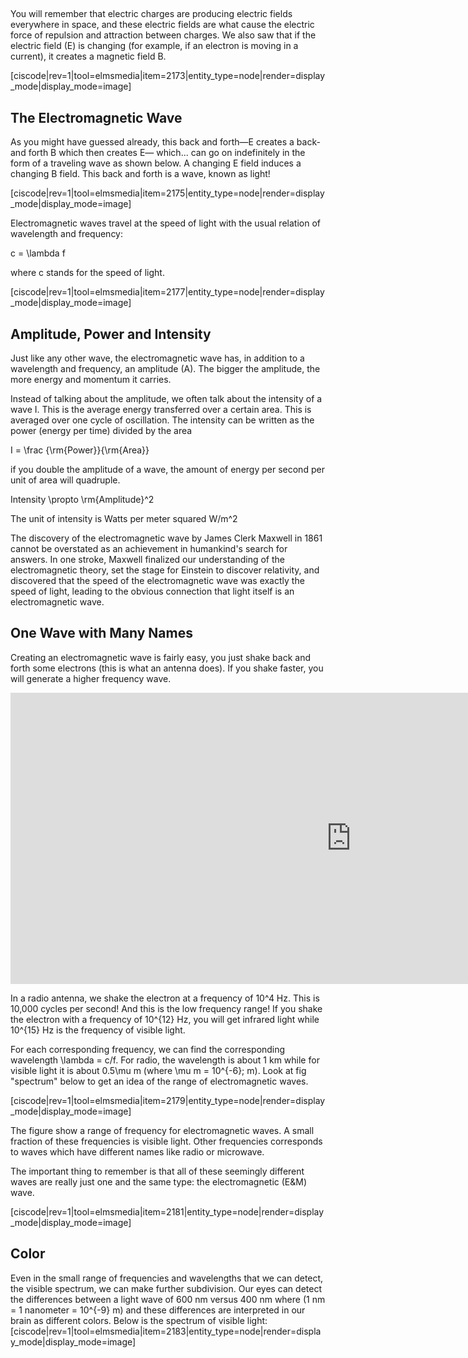 ## 

You will remember that electric charges are producing electric fields everywhere in space, and these electric fields are what cause the electric force of repulsion and attraction between charges. We also saw that if the electric field (E) is changing (for example, if an electron is moving in a current), it creates a magnetic field B.

[ciscode|rev=1|tool=elmsmedia|item=2173|entity_type=node|render=display_mode|display_mode=image]

## The Electromagnetic Wave

As you might have guessed already, this back and forth—E creates a back-and forth B which then creates E— which... can go on indefinitely in the form of a traveling wave as shown below. A changing E field induces a changing B field. This back and forth is a wave, known as light!

[ciscode|rev=1|tool=elmsmedia|item=2175|entity_type=node|render=display_mode|display_mode=image]

Electromagnetic waves travel at the speed of light with the usual relation of wavelength and frequency:

<lrn-math>c = \lambda f</lrn-math>

where c stands for the speed of light.

[ciscode|rev=1|tool=elmsmedia|item=2177|entity_type=node|render=display_mode|display_mode=image]

## Amplitude, Power and Intensity

Just like any other wave, the electromagnetic wave has, in addition to a wavelength and frequency, an amplitude (A). The bigger the amplitude, the more energy and momentum it carries.

Instead of talking about the amplitude, we often talk about the intensity of a wave I. This is the average energy transferred over a certain area. This is averaged over one cycle of oscillation. The intensity can be written as the power (energy per time) divided by the area

<lrn-math> I = \frac {\rm{Power}}{\rm{Area}} </lrn-math>

if you double the amplitude of a wave, the amount of energy per second per unit of area will quadruple.

<lrn-math> Intensity \propto \rm{Amplitude}^2</lrn-math> 

The unit of intensity is Watts per meter squared <lrn-math>W/m^2</lrn-math>

The discovery of the electromagnetic wave by James Clerk Maxwell in 1861 cannot be overstated as an achievement in humankind's search for answers. In one stroke, Maxwell finalized our understanding of the electromagnetic theory, set the stage for Einstein to discover relativity, and discovered that the speed of the electromagnetic wave was exactly the speed of light, leading to the obvious connection that light itself is an electromagnetic wave.

## One Wave with Many Names 

Creating an electromagnetic wave is fairly easy, you just shake back and forth some electrons (this is what an antenna does). If you shake faster, you will generate a higher frequency wave.

<iframe src="https://h5p.org/h5p/embed/85365" width="1090" height="466" frameborder="0" allowfullscreen="allowfullscreen"></iframe><script src="https://h5p.org/sites/all/modules/h5p/library/js/h5p-resizer.js" charset="UTF-8"></script>

In a radio antenna, we shake the electron at a frequency of <lrn-math>10^4</lrn-math> Hz. This is 10,000 cycles per second! And this is the low frequency range! If you shake the electron with a frequency of <lrn-math>10^{12}</lrn-math> Hz, you will get infrared light while <lrn-math>10^{15}</lrn-math> Hz is the frequency of visible light.

For each corresponding frequency, we can find the corresponding wavelength <lrn-math>\lambda = c/f</lrn-math>. For radio, the wavelength is about 1 km while for visible light it is about <lrn-math>0.5\mu m</lrn-math> (where <lrn-math>\mu m = 10^{-6}\; m</lrn-math>). Look at fig "spectrum" below to get an idea of the range of electromagnetic waves.

[ciscode|rev=1|tool=elmsmedia|item=2179|entity_type=node|render=display_mode|display_mode=image]

The figure show a range of frequency for electromagnetic waves. A small fraction of these frequencies is visible light. Other frequencies corresponds to waves which have different names like radio or microwave. 

The important thing to remember is that all of these seemingly different waves are really just one and the same type: the electromagnetic (E&M) wave.

[ciscode|rev=1|tool=elmsmedia|item=2181|entity_type=node|render=display_mode|display_mode=image]

## Color

Even in the small range of frequencies and wavelengths that we can detect, the visible spectrum, we can make further subdivision. Our eyes can detect the differences between a light wave of 600 nm versus 400 nm where (1 nm = 1 nanometer = <lrn-math>10^{-9}</lrn-math> m) and these differences are interpreted in our brain as different colors. Below is the spectrum of visible light:
[ciscode|rev=1|tool=elmsmedia|item=2183|entity_type=node|render=display_mode|display_mode=image]